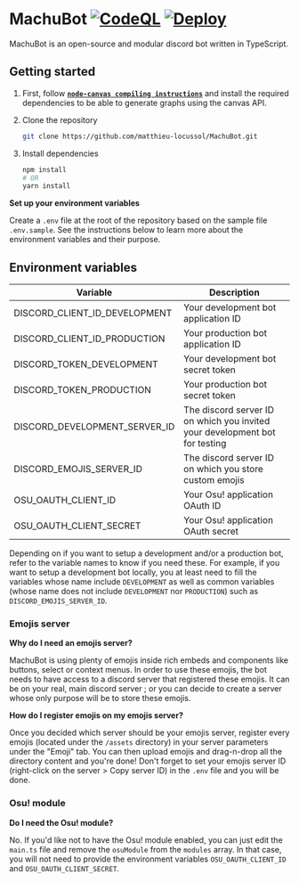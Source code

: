 # MachuBot [![CodeQL](https://github.com/matthieu-locussol/MachuBot/actions/workflows/codeql.yml/badge.svg)](https://github.com/matthieu-locussol/MachuBot/actions/workflows/codeql.yml) [![Deploy](https://github.com/matthieu-locussol/MachuBot/actions/workflows/main.yml/badge.svg)](https://github.com/matthieu-locussol/MachuBot/actions/workflows/main.yml)

MachuBot is an open-source and modular discord bot written in TypeScript.

## Getting started

1. First, follow
   **[`node-canvas compiling instructions`](https://github.com/Automattic/node-canvas#compiling)**
   and install the required dependencies to be able to generate graphs using the canvas API.

2. Clone the repository

   ```bash
   git clone https://github.com/matthieu-locussol/MachuBot.git
   ```

3. Install dependencies

   ```bash
   npm install
   # OR
   yarn install
   ```

**Set up your environment variables**

Create a `.env` file at the root of the repository based on the sample file `.env.sample`. See the
instructions below to learn more about the environment variables and their purpose.

## Environment variables

| Variable                      | Description                                                                 |
| ----------------------------- | --------------------------------------------------------------------------- |
| DISCORD_CLIENT_ID_DEVELOPMENT | Your development bot application ID                                         |
| DISCORD_CLIENT_ID_PRODUCTION  | Your production bot application ID                                          |
| DISCORD_TOKEN_DEVELOPMENT     | Your development bot secret token                                           |
| DISCORD_TOKEN_PRODUCTION      | Your production bot secret token                                            |
| DISCORD_DEVELOPMENT_SERVER_ID | The discord server ID on which you invited your development bot for testing |
| DISCORD_EMOJIS_SERVER_ID      | The discord server ID on which you store custom emojis                      |
| OSU_OAUTH_CLIENT_ID           | Your Osu! application OAuth ID                                              |
| OSU_OAUTH_CLIENT_SECRET       | Your Osu! application OAuth secret                                          |

Depending on if you want to setup a development and/or a production bot, refer to the variable names
to know if you need these. For example, if you want to setup a development bot locally, you at least
need to fill the variables whose name include `DEVELOPMENT` as well as common variables (whose name
does not include `DEVELOPMENT` nor `PRODUCTION`) such as `DISCORD_EMOJIS_SERVER_ID`.

### Emojis server

**Why do I need an emojis server?**

MachuBot is using plenty of emojis inside rich embeds and components like buttons, select or context
menus. In order to use these emojis, the bot needs to have access to a discord server that
registered these emojis. It can be on your real, main discord server ; or you can decide to create a
server whose only purpose will be to store these emojis.

**How do I register emojis on my emojis server?**

Once you decided which server should be your emojis server, register every emojis (located under the
`/assets` directory) in your server parameters under the "Emoji" tab. You can then upload emojis and
drag-n-drop all the directory content and you're done! Don't forget to set your emojis server ID
(right-click on the server > Copy server ID) in the `.env` file and you will be done.

### Osu! module

**Do I need the Osu! module?**

No. If you'd like not to have the Osu! module enabled, you can just edit the `main.ts` file and
remove the `osuModule` from the `modules` array. In that case, you will not need to provide the
environment variables `OSU_OAUTH_CLIENT_ID` and `OSU_OAUTH_CLIENT_SECRET`.
